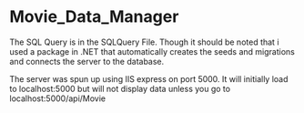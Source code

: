 # Movie_Data_Manager

The SQL Query is in the SQLQuery File. Though it should be noted that i used a package in .NET that automatically creates the seeds and migrations and connects the server to the database.

The server was spun up using IIS express on port 5000. It will initially load to localhost:5000 but will not display data unless you go to localhost:5000/api/Movie
